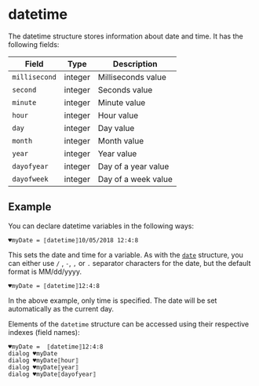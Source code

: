 # datetime

The datetime structure stores information about date and time. It has the following fields:

| Field         | Type    | Description         |
| ------------- | ------- | ------------------- |
| `millisecond` | integer | Milliseconds value  |
| `second`      | integer | Seconds value       |
| `minute`      | integer | Minute value        |
| `hour`        | integer | Hour value          |
| `day`         | integer | Day value           |
| `month`       | integer | Month value         |
| `year`        | integer | Year value          |
| `dayofyear`   | integer | Day of a year value |
| `dayofweek`   | integer | Day of a week value |

## Example

You can declare datetime variables in the following ways:

```G1ANT
♥myDate = ⟦datetime⟧10/05/2018 12:4:8
```

This sets the date and time for a variable. As with the [`date`](DateStructure.md) structure, you can either use `/` , `-`, `,` or `.` separator characters for the date, but the default format is MM/dd/yyyy.

```G1ANT
♥myDate = ⟦datetime⟧12:4:8
```

In the above example, only time is specified. The date will be set automatically as the current day.

Elements of the `datetime` structure can be accessed using their respective indexes (field names):

```G1ANT
♥myDate =  ⟦datetime⟧12:4:8
dialog ♥myDate
dialog ♥myDate⟦hour⟧
dialog ♥myDate⟦year⟧
dialog ♥myDate⟦dayofyear⟧
```

​      
